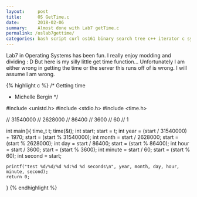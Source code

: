 ```yaml
---
layout:     post
title:      OS GetTime.c
date:       2018-02-06
summary:    Almost done with Lab7 getTime.c  
permalink: /oslab7gettime/
categories: bash script curl os161 binary search tree c++ iterator c sys161 cscope const pointers references operating system programming programmer female computer science ghci haskell
---
```


Lab7 in Operating Systems has been fun. I really enjoy modding and dividing : D But here is my silly little get time function... Unfortunately I am either wrong in getting the time or the server this runs off of is wrong. I will assume I am wrong.

{% highlight c %}
/* Getting time
 * Michelle Bergin
 */

#include <unistd.h>
#include <stdio.h>
#include <time.h>

// 31540000
// 2628000
// 86400
// 3600
// 60
// 1

int main(){
	time_t t;
	time(&t);
	int start;
	start = t;
	int year = (start / 31540000) + 1970;
	start = (start % 31540000);
	int month = start / 2628000;
	start = (start % 2628000);
	int day = start / 86400;
	start = (start % 86400);
	int hour = start / 3600;
	start = (start % 3600);
	int minute = start / 60;
	start = (start % 60);
	int second = start;

	printf("test %d/%d/%d %d:%d %d seconds\n", year, month, day, hour, minute, second);
	return 0;
}
{% endhighlight %}
